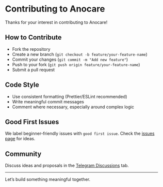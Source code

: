 # Contributing to Anocare

Thanks for your interest in contributing to Anocare!

## How to Contribute

- Fork the repository
- Create a new branch (`git checkout -b feature/your-feature-name`)
- Commit your changes (`git commit -m "Add new feature"`)
- Push to your fork (`git push origin feature/your-feature-name`)
- Submit a pull request

## Code Style

- Use consistent formatting (Prettier/ESLint recommended)
- Write meaningful commit messages
- Comment where necessary, especially around complex logic

## Good First Issues

We label beginner-friendly issues with `good first issue`. Check the [issues page](https://github.com/sahadevgh/anocare-dapp/issues) for ideas.

## Community

Discuss ideas and proposals in the [Telegram Discussions](https://t.me/+eE9KX6qGL2YxYjVk) tab.

---

Let’s build something meaningful together.
